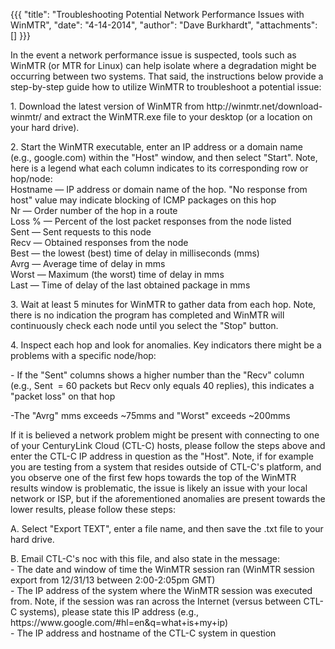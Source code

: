 {{{
  "title": "Troubleshooting Potential Network Performance Issues with WinMTR",
  "date": "4-14-2014",
  "author": "Dave Burkhardt",
  "attachments": []
}}}

<p>In the event a network performance issue is suspected, tools such as WinMTR (or MTR for Linux) can help isolate where a degradation might be occurring between two systems. That said, the instructions below provide a step-by-step guide how to utilize WinMTR
  to troubleshoot a potential issue:</p>
<p>1. Download the latest version of WinMTR from http://winmtr.net/download-winmtr/ and extract the WinMTR.exe file to your desktop (or a location on your hard drive).</p>
<p>2. Start the WinMTR executable, enter an IP address or a domain name (e.g., google.com) within the "Host" window, and then select "Start". Note, here is a legend what each column indicates to its corresponding row or hop/node:
  <br />Hostname — IP address or domain name of the hop. "No response from host" value may indicate blocking of ICMP packages on this hop
  <br />Nr — Order number of the hop in a route
  <br />Loss % — Percent of the lost packet responses from the node listed
  <br />Sent — Sent requests to this node
  <br />Recv — Obtained responses from the node
  <br />Best — the lowest (best) time of delay in milliseconds (mms)
  <br />Avrg — Average time of delay in mms
  <br />Worst — Maximum (the worst) time of delay in mms
  <br />Last — Time of delay of the last obtained package in mms</p>
<p>3. Wait at least 5 minutes for WinMTR to gather data from each hop. Note, there is no indication the program has completed and WinMTR will continuously check each node until you select the "Stop" button.</p>
<p>4. Inspect each hop and look for anomalies. Key indicators there might be a problems with a specific node/hop:</p>
<p>- If the "Sent" columns shows a higher number than the "Recv" column (e.g., Sent &nbsp;= 60 packets but Recv&nbsp;only equals 40 replies), this indicates a "packet loss" on that hop</p>
<p>-The "Avrg" mms exceeds ~75mms and "Worst" exceeds ~200mms</p>

<p>If it is believed a network problem might be present with connecting to one of your CenturyLink Cloud (CTL-C) hosts, please follow the steps above and enter the CTL-C IP address in question as the "Host". Note, if for example you are testing from a system
  that resides outside of CTL-C's platform, and you observe one of the first few hops towards the top of the WinMTR results window is problematic, the issue is likely an issue with your local network or ISP, but if the aforementioned anomalies are present
  towards the lower results, please follow these steps:</p>
<p>A. Select "Export TEXT", enter a file name, and then save the .txt file to your hard drive.</p>
<p>B. Email CTL-C's noc with this file, and also state in the message:
  <br />- The date and window of time the WinMTR session ran (WinMTR session export from 12/31/13 between 2:00-2:05pm GMT)
  <br />- The IP address of the system where the WinMTR session was executed from. Note, if the session was ran across the Internet (versus between CTL-C systems), please state this IP address (e.g., https://www.google.com/#hl=en&amp;q=what+is+my+ip)
  <br />- The IP address and hostname of the CTL-C system in question</p>